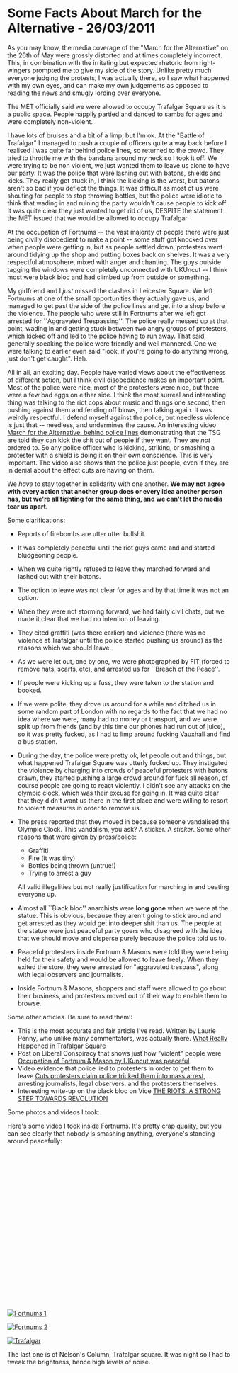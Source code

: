 # Some Facts About March for the Alternative - 26/03/2011

As you may know, the media coverage of the "March for the Alternative" on the 26th of May were grossly distorted and at times completely incorrect. This, in combination with the irritating but expected rhetoric from right-wingers prompted me to give my side of the story. Unlike pretty much everyone judging the protests, I was actually there, so I saw what happened with my own eyes, and can make my own judgements as opposed to reading the news and smugly lording over everyone.

The MET officially said we were allowed to occupy Trafalgar Square as it is a public space. People happily partied and danced to samba for ages and were completely non-violent.

I have lots of bruises and a bit of a limp, but I'm ok. At the "Battle of Trafalgar" I managed to push a couple of officers quite a way back before I realised I was quite far behind police lines, so returned to the crowd. They tried to throttle me with the bandana around my neck so I took it off. We were trying to be non violent, we just wanted them to leave us alone to have our party. It was the police that were lashing out with batons, shields and kicks. They really get stuck in, I think the kicking is the worst, but batons aren't so bad if you deflect the things. It was difficult as most of us were shouting for people to stop throwing bottles, but the police were idiotic to think that wading in and ruining the party wouldn't cause people to kick off. It was quite clear they just wanted to get rid of us, DESPITE the statement the MET issued that we would be allowed to occupy Trafalgar.

 At the occupation of Fortnums -- the vast majority of people there were just being civilly disobedient to make a point -- some stuff got knocked over when people were getting in, but as people settled down, protesters went around tidying up the shop and putting boxes back on shelves. It was a very respectful atmosphere, mixed with anger and chanting. The guys outside tagging the windows were completely unconnected with UKUncut -- I think most were black bloc and had climbed up from outside or something.

My girlfriend and I *just* missed the clashes in Leicester Square. We left Fortnums at one of the small opportunities they actually gave us, and managed to get past the side of the police lines and get into a shop before the violence. The people who were still in Fortnums after we left got arrested for ``Aggravated Trespassing''. The police really messed up at that point, wading in and getting stuck between two angry groups of protesters, which kicked off and led to the police having to run away. That said, generally speaking the police were friendly and well mannered. One we were talking to earlier even said "look, if you're going to do anything wrong, just don't get caught". Heh.

All in all, an exciting day. People have varied views about the effectiveness of different action, but I think civil disobedience makes an important point. Most of the police were nice, most of the protesters were nice, but there were a few bad eggs on either side. I think the most surreal and interesting thing was talking to the riot cops about music and things one second, then pushing against them and fending off blows, then talking again. It was weirdly respectful. I defend myself against the police, but needless violence is just that -- needless, and undermines the cause. An interesting video [March for the Alternative: behind police lines](http://www.guardian.co.uk/uk/video/2011/mar/28/march-alternative-police-video) demonstrating that the TSG are told they can kick the shit out of people if they want. They are *not* ordered to. So any police officer who is kicking, striking, or smashing a protester with a shield is doing it on their own conscience. This is very important. The video also shows that the police just people, even if they are in denial about the effect cuts are having on them.

We *have* to stay together in solidarity with one another. **We may not agree with every action that another group does or every idea another person has, but we're all fighting for the same thing, and we can't let the media tear us apart.**

Some clarifications: 

  * Reports of firebombs are utter utter bullshit.
  * It was completely peaceful until the riot guys came and and started bludgeoning people.
  * When we quite rightly refused to leave they marched forward and lashed out with their batons.
  * The option to leave was not clear for ages and by that time it was not an option.
  * When they were not storming forward, we had fairly civil chats, but we made it clear that we had no intention of leaving.
  * They cited graffiti (was there earlier) and violence (there was no violence at Trafalgar until the police started pushing us around) as the reasons which we should leave.
  * As we were let out, one by one, we were photographed by FIT (forced to remove hats, scarfs, etc), and arrested us for ``Breach of the Peace''.
  * If people were kicking up a fuss, they were taken to the station and booked.
  * If we were polite, they drove us around for a while and ditched us in some random part of London with no regards to the fact that we had no idea where we were, many had no money or transport, and we were split up   from friends (and by this time our phones had run out of juice), so it was pretty fucked, as I had to limp around fucking Vauxhall and find a bus station.
  * During the day, the police were pretty ok, let people out and things, but what happened Trafalgar Square was utterly fucked up. They instigated the violence by charging into crowds of peaceful protesters with batons drawn, they started pushing a large crowd around for fuck all reason, of course people are going to react violently. I didn't see any attacks on the olympic clock, which was their excuse for going in. It was quite clear that they didn't want us there in the first place and were willing to resort to violent measures in order to remove us.
  * The press reported that they moved in because someone vandalised the Olympic Clock. This vandalism, you ask? A sticker. A *sticker*. Some other reasons that were given by press/police:

    * Graffiti
    * Fire (it was tiny)
    * Bottles being thrown (untrue!)
    * Trying to arrest a guy
  
    All valid illegalities but not really justification for marching in and beating everyone up.

  * Almost all ``Black bloc'' anarchists were **long gone** when we were at the statue. This is obvious, because they aren't going to stick around and get arrested as they would get into deeper shit than us. The people at the statue were just peaceful party goers who disagreed with the idea that we should move and disperse purely because the police told us to.
  * Peaceful protesters inside Fortnum &amp; Masons were told they were being held for their safety and would be allowed to leave freely. When they exited the store, they were arrested for "aggravated trespass", along with legal observers and journalists.
  * Inside Fortnum &amp; Masons, shoppers and staff were allowed to go about their business, and protesters moved out of their way to enable them to browse.
  
Some other articles. Be sure to read them!:

 * This is the most accurate and fair article I've read. Written by Laurie Penny, who unlike many commentators, was actually there. [What Really Happened in Trafalgar Square](http://www.newstatesman.com/blogs/laurie-penny/2011/03/trafalgar-square-police-young)
 * Post on Liberal Conspiracy that shows just how "violent" people were [Occupation of Fortnum & Mason by UKuncut was peaceful](http://liberalconspiracy.org/2011/03/27/watch-ukuncut-occupation-of-fortnum-mason-was-peaceful/)
 * Video evidence that police lied to protesters in order to get them to leave [Cuts protesters claim police tricked them into mass arrest](http://www.guardian.co.uk/uk/2011/mar/28/cuts-protest-uk-uncut-fortnum), arresting journalists, legal observers, and the protesters themselves.
 * Interesting write-up on the black bloc on Vice [THE RIOTS: A STRONG STEP TOWARDS REVOLUTION](http://www.viceland.com/wp/2011/03/the-riots-a-strong-step-towards-revolution/)


Some photos and videos I took: 

Here's some video I took inside Fortnums. It's pretty crap quality, but you can see clearly that nobody is smashing anything, everyone's standing around peacefully:

<object width="425" height="344"><param name="movie" value="http://www.youtube.com/v/luzZW9Hri_A?hl=en&fs=1"></param><param name="allowFullScreen" value="true"></param><param name="allowscriptaccess" value="always"></param><embed src="http://www.youtube.com/v/luzZW9Hri_A?hl=en&fs=1" type="application/x-shockwave-flash" allowscriptaccess="always" allowfullscreen="true" width="425" height="344"></embed></object>

[![Fortnums 1](http://i.imgur.com/Ktd7Gm.jpg)](/photos/26th/fortnums1.jpg)

[![Fortnums 2](http://i.imgur.com/jDzBVm.jpg)](/photos/26th/fortnums1.jpg)

[![Trafalgar](http://i.imgur.com/eNNQkm.jpg)](/photos/26th/trafalgar.jpg)

The last one is of Nelson's Column, Trafalgar square. It was night so I had to tweak the brightness, hence high levels of noise.